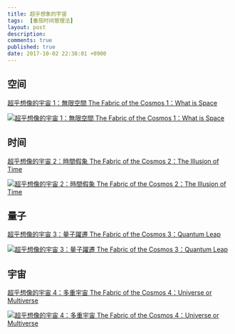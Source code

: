 ```yaml
---
title: 超乎想象的宇宙
tags:  [番茄时间管理法]
layout: post
description: 
comments: true
published: true
date: 2017-10-02 22:38:01 +0900
---
```


## 空间

[超乎想像的宇宙 1：無限空間 The Fabric of the Cosmos 1：What is Space](https://www.youtube.com/watch?v=t8-FqWlC42A&list=FLTxztHCubvx2PCPBwyEyqkw&index=6&t=3s)

[![超乎想像的宇宙 1：無限空間 The Fabric of the Cosmos 1：What is Space](https://img.youtube.com/vi/t8-FqWlC42A/0.jpg)](https://www.youtube.com/watch?v=t8-FqWlC42A)

## 时间

[超乎想像的宇宙 2：時間假象 The Fabric of the Cosmos 2：The Illusion of Time](https://www.youtube.com/watch?v=S9XNcyENMHA&list=FLTxztHCubvx2PCPBwyEyqkw&index=5&t=21s)

[![超乎想像的宇宙 2：時間假象 The Fabric of the Cosmos 2：The Illusion of Time](https://img.youtube.com/vi/S9XNcyENMHA/0.jpg)](https://www.youtube.com/watch?v=S9XNcyENMHA)

## 量子

[超乎想像的宇宙 3：量子躍遷 The Fabric of the Cosmos 3：Quantum Leap](https://www.youtube.com/watch?v=g3n4nOdLI_I&list=FLTxztHCubvx2PCPBwyEyqkw&index=2)

[![超乎想像的宇宙 3：量子躍遷 The Fabric of the Cosmos 3：Quantum Leap](https://img.youtube.com/vi/g3n4nOdLI_I/0.jpg)](https://www.youtube.com/watch?v=g3n4nOdLI_I)

## 宇宙

[超乎想像的宇宙 4：多重宇宙 The Fabric of the Cosmos 4：Universe or Multiverse](https://www.youtube.com/watch?v=c8WDmGFL-6w&list=FLTxztHCubvx2PCPBwyEyqkw&index=1)

[![超乎想像的宇宙 4：多重宇宙 The Fabric of the Cosmos 4：Universe or Multiverse](https://img.youtube.com/vi/c8WDmGFL-6w/0.jpg)](https://www.youtube.com/watch?v=c8WDmGFL-6w)